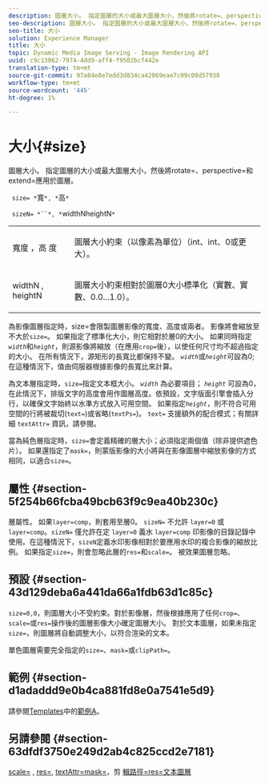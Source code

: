 ```yaml
---
description: 圖層大小。 指定圖層的大小或最大圖層大小，然後將rotate=、perspective=和extend=應用於圖層。
seo-description: 圖層大小。 指定圖層的大小或最大圖層大小，然後將rotate=、perspective=和extend=應用於圖層。
seo-title: 大小
solution: Experience Manager
title: 大小
topic: Dynamic Media Image Serving - Image Rendering API
uuid: c9c13062-7974-4dd9-aff4-f9502bcf442e
translation-type: tm+mt
source-git-commit: 97a84e8e7edd3d834ca42069eae7c09c00d57938
workflow-type: tm+mt
source-wordcount: '445'
ht-degree: 1%

---
```



# 大小{#size}

圖層大小。 指定圖層的大小或最大圖層大小，然後將rotate=、perspective=和extend=應用於圖層。

` size= *`寬`*, *`高`*`

` sizeN= *``*, *`widthNheightN`*`

<table id="simpletable_FBE17D736F93485AA0053BF447B4CC9F"> 
 <tr class="strow"> 
  <td class="stentry"> <p> <span class="codeph"> <span class="varname"> 寬度 </span>，高 <span class="varname"> 度  </span> </span> </p> </td> 
  <td class="stentry"> <p>圖層大小約束（以像素為單位）（int、int、0或更大）。 </p> </td> 
 </tr> 
 <tr class="strow"> 
  <td class="stentry"> <p> <span class="codeph"> <span class="varname"> widthN  </span>,  <span class="varname"> heightN  </span> </span> </p> </td> 
  <td class="stentry"> <p>圖層大小約束相對於圖層0大小標準化（實數、實數、0.0...1.0）。 </p> </td> 
 </tr> 
</table>

為影像圖層指定時，size=會限製圖層影像的寬度、高度或兩者。 影像將會縮放至不大於`size=`。 如果指定了標準化大小，則它相對於層0的大小。 如果同時指定&#x200B;*`width`*&#x200B;和&#x200B;*`height`*，則源影像將縮放（在應用`crop=`後），以使任何尺寸均不超過指定的大小。 在所有情況下，源矩形的長寬比都保持不變。 *`width`*&#x200B;或&#x200B;*`height`*&#x200B;可設為0;在這種情況下，值由伺服器根據影像的長寬比來計算。

為文本層指定時，`size=`指定文本框大小。 *`width`* 為必要項目； *`height`* 可設為0，在此情況下，排版文字的高度會用作圖層高度。依預設，文字版面引擎會插入分行，以確保文字始終以水準方式放入可用空間。 如果指定&#x200B;*`height`*，則不符合可用空間的行將被裁切(`text=`)或省略(`textPs=`)。 `text=` 支援額外的配合模式；有關詳細 `textAttr=` 資訊，請參閱。

當為純色層指定時，`size=`會定義精確的層大小；必須指定兩個值（除非提供遮色片）。 如果還指定了`mask=`，則蒙版影像的大小將與在影像圖層中縮放影像的方式相同，以適合`size=`。

## 屬性 {#section-5f254b66fcba49bcb63f9c9ea40b230c}

層屬性。 如果`layer=comp`，則套用至層0。 `sizeN=` 不允許 `layer=0` 或 `layer=comp`。`sizeN=` 僅允許在定 `layer=0` 義水 `layer=comp` 印影像的目錄記錄中使用。在這種情況下，`sizeN`定義水印影像相對於要應用水印的複合影像的縮放比例。 如果指定`size=`，則會忽略此層的`res=`和`scale=`。 被效果圖層忽略。

## 預設 {#section-43d129deba6a441da66a1fdb63d1c85c}

`size=0,0`，則圖層大小不受約束。對於影像層，然後根據應用了任何`crop=`、`scale=`或`res=`操作後的圖層影像大小確定圖層大小。 對於文本圖層，如果未指定`size=`，則圖層將自動調整大小，以符合渲染的文本。

單色圖層需要完全指定的`size=`、`mask=`或`clipPath=`。

## 範例 {#section-d1adaddd9e0b4ca881fd8e0a7541e5d9}

請參閱[Templates](../../../../../is-api/http-ref/image-serving-api-ref/c-http-protocol-reference/c-templates/c-templates.md#concept-3cd2d2adae0e41b2979b9640244d4d3e)中的[範例A](../../../../../is-api/http-ref/image-serving-api-ref/c-http-protocol-reference/c-templates/r-example-a.md#reference-c78ea82e8a1646738e764fa6685dfbac)。

## 另請參閱 {#section-63dfdf3750e249d2ab4c825ccd2e7181}

[scale=](../../../../../is-api/http-ref/image-serving-api-ref/c-http-protocol-reference/c-command-reference/r-is-http-scale.md#reference-098c30cea1764f189e6f7c7e400cc065) ,  [res=](../../../../../is-api/http-ref/image-serving-api-ref/c-http-protocol-reference/c-command-reference/r-res.md#reference-3d6fe416801148dea0f786f2b5169e55),  [textAttr=mask=](../../../../../is-api/http-ref/image-serving-api-ref/c-http-protocol-reference/c-command-reference/r-textattr.md#reference-ff00484fa3244286abeff34911f7ec0d)，剪 [](../../../../../is-api/http-ref/image-serving-api-ref/c-http-protocol-reference/c-command-reference/r-mask.md#reference-922254e027404fb890b850e2723ee06e) [](../../../../../is-api/http-ref/image-serving-api-ref/c-http-protocol-reference/c-command-reference/r-clippath.md#reference-8139b1b52dc54749b51b109521ddf83d) [輯路徑=res=文本圖層](../../../../../is-api/http-ref/image-serving-api-ref/c-http-protocol-reference/c-text-formatting/r-text-layers.md#reference-47e78cfb18134db5ab09e17af14a6a8f)
